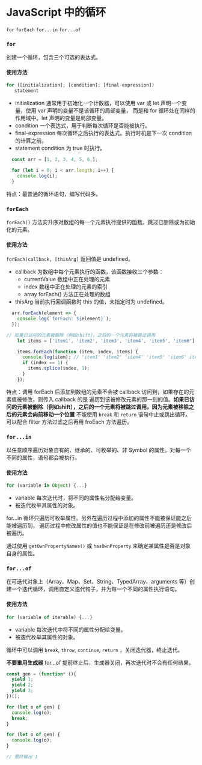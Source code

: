 # JavaScript 中的循环

`for` `forEach` `for...in` `for...of`

### `for`

创建一个循环，包含三个可选的表达式。

#### 使用方法

```JavaScript
for ([initialization]; [condition]; [final-expression])
   statement
```
- initialization 通常用于初始化一个计数器，可以使用 var 或 let 声明一个变量，使用 var 声明的变量不是该循环的局部变量，
  而是和 for 循环处在同样的作用域中。let 声明的变量是局部变量。
- condition 一个表达式，用于判断每次循环是否能被执行。
- final-expression 每次循环之后执行的表达式。执行时机是下一次 condition 的计算之前。
- statement condition 为 true 时执行。

```JavaScript
  const arr = [1, 2, 3, 4, 5, 6,];

  for (let i = 0; i < arr.length; i++) {
    console.log(i);
  }
```
特点：最普通的循环语句，编写代码多。

### `forEach`

`forEach()` 方法安升序对数组的每一个元素执行提供的函数。跳过已删除或为初始化的元素。

#### 使用方法
`forEach(callback, [thisArg]` 返回值是 undefined。
- callback 为数组中每个元素执行的函数，该函数接收三个参数：
  - currentValue 数组中正在处理的元素
  - index 数组中正在处理的元素的索引
  - array forEach() 方法正在处理的数组
- thisArg 当前执行回调函数时 this 的值，未指定时为 undefined。

```JavaScript
  arr.forEach(element => {
    console.log(`forEach: ${element}`);
  });

// 如果已访问的元素被删除（例如shift），之后的一个元素将被跳过调用
    let items = ['item1', 'item2', 'item3', 'item4', 'item5', 'item6'];

    items.forEach(function (item, index, items) {
      console.log(item); // 'item1' 'item2' 'item4' 'item5' 'item6' item3 将不会被遍历到
      if (index == 1) {
        items.splice(index, 1);
      }
    });
```
特点：调用 forEach 后添加到数组的元素不会被 callback 访问到，如果存在的元素值被修改，则传入 callback 的是
遍历到该被修改元素的那一刻的值。**如果已访问的元素被删除（例如shift），之后的一个元素将被跳过调用。因为元素被移除之后的元素会向前移动一个位置**
不能使用 `break` 和 `return` 语句中止或跳出循环。可以配合 filter 方法过滤之后再用 froEach 方法遍历。

### `for...in`

以任意顺序遍历对象自有的、继承的、可枚举的、非 Symbol 的属性。对每一个不同的属性，语句都会被执行。

#### 使用方法

```JavaScript
for (variable in Object) {...}
```
- variable 每次迭代时，将不同的属性名分配给变量。
- 被迭代枚举其属性的对象。

for...in 循环只遍历可枚举属性。另外在遍历过程中添加的属性不能被保证能之后能被遍历到，
遍历过程中修改属性的值也不能保证是在修改前被遍历还是修改后被遍历。

通过使用 `getOwnPropertyNames()` 或 `hasOwnProperty` 来确定某属性是否是对象自身的属性。

### `for...of`

在可迭代对象上（Array、Map、Set、String、TypedArray、arguments 等）创建一个迭代循环，调用自定义迭代钩子，并为每一个不同的属性执行语句。

#### 使用方法

```JavaScript
for (variable of iterable) {...}
```
- variable 每次迭代中将不同的属性分配给变量。
- 被迭代枚举其属性的对象。

循环中可以调用 `break`, `throw`, `continue`, `return` ，关闭迭代器，终止迭代。

**不要重用生成器**
for...of 提前终止后，生成器关闭，再次迭代时不会有任何结果。
```JavaScript
const gen = (function* (){
  yield 1;
  yield 2;
  yield 3;
})();

for (let o of gen) {
  console.log(o);
  break;
}

for (let o of gen) {
  console.log(o);
}

// 最终输出 1
```

